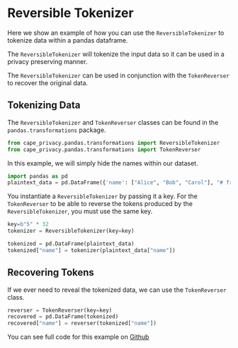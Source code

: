 # Reversible Tokenizer

Here we show an example of how you can use the `ReversibleTokenizer` to tokenize data within a pandas dataframe.

The `ReversibleTokenizer` will tokenize the input data so it can be used in a privacy preserving manner.

The `ReversibleTokenizer` can be used in conjunction with the `TokenReverser` to recover the original data.

## Tokenizing Data

The `ReversibleTokenizer` and `TokenReverser` classes can be found in the `pandas.transformations` package.

```python
from cape_privacy.pandas.transformations import ReversibleTokenizer
from cape_privacy.pandas.transformations import TokenReverser
```

In this example, we will simply hide the names within our dataset.

```python
import pandas as pd
plaintext_data = pd.DataFrame({'name': ["Alice", "Bob", "Carol"], "# friends": [100, 200, 300]})
```

You instantiate a `ReversibleTokenizer` by passing it a key. For the `TokenReverser` to be able to reverse the tokens produced by the `ReversibleTokenizer`, you must use the same key.

```python
key=b"5" * 32
tokenizer = ReversibleTokenizer(key=key)
```

```python
tokenized = pd.DataFrame(plaintext_data)
tokenized["name"] = tokenizer(plaintext_data["name"])
```

## Recovering Tokens

If we ever need to reveal the tokenized data, we can use the `TokenReverser` class.

```python
reverser = TokenReverser(key=key)
recovered = pd.DataFrame(tokenized)
recovered["name"] = reverser(tokenized["name"])
```

You can see full code for this example on [Github](https://github.com/capeprivacy/cape-dataframes/blob/master/examples/tutorials/reversible_tokenizer/reversible_tokenizer_pandas.ipynb)
